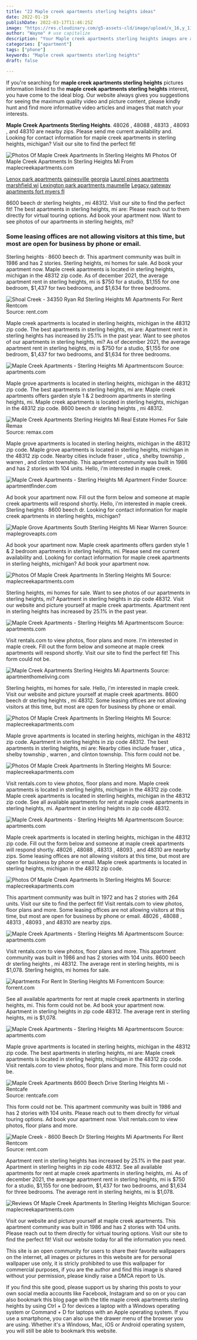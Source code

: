 ```yaml
---
title: "22 Maple creek apartments sterling heights ideas"
date: 2022-01-19
publishDate: 2022-03-17T11:46:25Z
image: "https://res.cloudinary.com/g5-assets-cld/image/upload/x_16,y_1118,h_935,w_4676,c_crop/q_auto,f_auto,fl_lossy,g_center,h_400,w_2000/g5/g5-c-iqbdwwmq-oakland-management-multifamily-client/g5-cl-57b5v6sqr-maple-creek/uploads/MCA_MGA_2013_3140_iswqwd.jpg"
author: "Wayne" # use capitalize
description: "Your Maple creek apartments sterling heights images are available in this site. Maple creek apartments sterling heights are a topic that is being searched for and liked by netizens now. You can Find and Download the Maple creek apartments sterling heights files here. Find and Download all royalty-free photos and vectors."
categories: ["apartment"]
tags: ["phone"]
keywords: "Maple creek apartments sterling heights"
draft: false

---
```


If you're searching for **maple creek apartments sterling heights** pictures information linked to the **maple creek apartments sterling heights** interest, you have come to the ideal  blog.  Our website always  gives you  suggestions  for seeing  the maximum  quality video and picture  content, please kindly hunt and find more informative video articles and images  that match your interests.

**Maple Creek Apartments Sterling Heights**. 48026 , 48088 , 48313 , 48093 , and 48310 are nearby zips. Please send me current availability and. Looking for contact information for maple creek apartments in sterling heights, michigan? Visit our site to find the perfect fit!

![Photos Of Maple Creek Apartments In Sterling Heights Mi](https://g5-assets-cld-res.cloudinary.com/image/upload/q_auto,f_auto,c_fill,g_center,h_667,w_1000/v1552594490/g5/g5-c-iqbdwwmq-oakland-management-multifamily-client/g5-cl-57b5v6sqr-maple-creek/uploads/8P5A6517_1_ghegod.jpg "Photos Of Maple Creek Apartments In Sterling Heights Mi")
Photos Of Maple Creek Apartments In Sterling Heights Mi From maplecreekapartments.com

[Lenox park apartments gainesville georgia](/lenox-park-apartments-gainesville-georgia/)
[Laurel pines apartments marshfield wi](/laurel-pines-apartments-marshfield-wi/)
[Lexington park apartments maumelle](/lexington-park-apartments-maumelle/)
[Legacy gateway apartments fort myers fl](/legacy-gateway-apartments-fort-myers-fl/)

8600 beech dr sterling heights , mi 48312. Visit our site to find the perfect fit! The best apartments in sterling heights, mi are: Please reach out to them directly for virtual touring options. Ad book your apartment now. Want to see photos of our apartments in sterling heights, mi?

### Some leasing offices are not allowing visitors at this time, but most are open for business by phone or email.

Sterling heights · 8600 beech dr. This apartment community was built in 1986 and has 2 stories. Sterling heights, mi homes for sale. Ad book your apartment now. Maple creek apartments is located in sterling heights, michigan in the 48312 zip code. As of december 2021, the average apartment rent in sterling heights, mi is $750 for a studio, $1,155 for one bedroom, $1,437 for two bedrooms, and $1,634 for three bedrooms.


![Shoal Creek - 34350 Ryan Rd Sterling Heights Mi Apartments For Rent Rentcom](https://rentpath-res.cloudinary.com/$img_current/t_3x2_jpg_xl/da7bd87de5a37ee68fc84d65c6900112 "Shoal Creek - 34350 Ryan Rd Sterling Heights Mi Apartments For Rent Rentcom")
Source: rent.com

Maple creek apartments is located in sterling heights, michigan in the 48312 zip code. The best apartments in sterling heights, mi are: Apartment rent in sterling heights has increased by 25.1% in the past year. Want to see photos of our apartments in sterling heights, mi? As of december 2021, the average apartment rent in sterling heights, mi is $750 for a studio, $1,155 for one bedroom, $1,437 for two bedrooms, and $1,634 for three bedrooms.

![Maple Creek Apartments - Sterling Heights Mi Apartmentscom](https://images1.apartments.com/i2/alDnIjYj2BadnOoO09wfJloAbE9t5Rq9cz-eFgc3A6k/117/maple-creek-apartments-sterling-heights-mi-building-photo.jpg?p=1 "Maple Creek Apartments - Sterling Heights Mi Apartmentscom")
Source: apartments.com

Maple grove apartments is located in sterling heights, michigan in the 48312 zip code. The best apartments in sterling heights, mi are: Maple creek apartments offers garden style 1 &amp; 2 bedroom apartments in sterling heights, mi. Maple creek apartments is located in sterling heights, michigan in the 48312 zip code. 8600 beech dr sterling heights , mi 48312.

![Maple Creek Apartments Sterling Heights Mi Real Estate Homes For Sale Remax](https://s3.amazonaws.com/rets-images-realcomp/c691901045f1b78f4513d1563bee75eb6d6afbbc-1-medium.jpeg "Maple Creek Apartments Sterling Heights Mi Real Estate Homes For Sale Remax")
Source: remax.com

Maple grove apartments is located in sterling heights, michigan in the 48312 zip code. Maple grove apartments is located in sterling heights, michigan in the 48312 zip code. Nearby cities include fraser , utica , shelby township , warren , and clinton township. This apartment community was built in 1986 and has 2 stories with 104 units. Hello, i&#039;m interested in maple creek.

![Maple Creek Apartments - Sterling Heights Mi Apartment Finder](https://image1.apartmentfinder.com/i2/gAtidb4hCy3_VL650U7FoC8Qydl_j8ZOV0T1G0OrFQA/111/maple-creek-apartments-sterling-heights-mi-building-photo.jpg "Maple Creek Apartments - Sterling Heights Mi Apartment Finder")
Source: apartmentfinder.com

Ad book your apartment now. Fill out the form below and someone at maple creek apartments will respond shortly. Hello, i&#039;m interested in maple creek. Sterling heights · 8600 beech dr. Looking for contact information for maple creek apartments in sterling heights, michigan?

![Maple Grove Apartments South Sterling Heights Mi Near Warren](https://g5-assets-cld-res.cloudinary.com/image/upload/q_auto,f_auto,fl_lossy,c_fill,g_center,h_300,w_300/v1620243253/g5/g5-c-iqbdwwmq-oakland-management-multifamily-client/g5-cl-57b5v70gk-maple-grove/services/Maple_Grove_hodoe0_vwwfce.jpg "Maple Grove Apartments South Sterling Heights Mi Near Warren")
Source: maplegroveapts.com

Ad book your apartment now. Maple creek apartments offers garden style 1 &amp; 2 bedroom apartments in sterling heights, mi. Please send me current availability and. Looking for contact information for maple creek apartments in sterling heights, michigan? Ad book your apartment now.

![Photos Of Maple Creek Apartments In Sterling Heights Mi](https://g5-assets-cld-res.cloudinary.com/image/upload/q_auto,f_auto,c_fill,g_center,h_667,w_1000/v1552594519/g5/g5-c-iqbdwwmq-oakland-management-multifamily-client/g5-cl-57b5v6sqr-maple-creek/uploads/MCA_MGA_2013_3119_omhjzh.jpg "Photos Of Maple Creek Apartments In Sterling Heights Mi")
Source: maplecreekapartments.com

Sterling heights, mi homes for sale. Want to see photos of our apartments in sterling heights, mi? Apartment in sterling heights in zip code 48312. Visit our website and picture yourself at maple creek apartments. Apartment rent in sterling heights has increased by 25.1% in the past year.

![Maple Creek Apartments - Sterling Heights Mi Apartmentscom](https://images1.apartments.com/i2/MOcfiahgZV7lbPm6Ufywq3lc90hiNUbZ6b-P_baP27c/117/maple-creek-apartments-sterling-heights-mi-building-photo.jpg?p=1 "Maple Creek Apartments - Sterling Heights Mi Apartmentscom")
Source: apartments.com

Visit rentals.com to view photos, floor plans and more. I&#039;m interested in maple creek. Fill out the form below and someone at maple creek apartments will respond shortly. Visit our site to find the perfect fit! This form could not be.

![Maple Creek Apartments Sterling Heights Mi Apartments](https://images1.apartmenthomeliving.com/i2/SytOeGE1ZdtlTuyAbiMCCRkfBcnqLJ_nKPL3ocDOBws/118/image.jpg "Maple Creek Apartments Sterling Heights Mi Apartments")
Source: apartmenthomeliving.com

Sterling heights, mi homes for sale. Hello, i&#039;m interested in maple creek. Visit our website and picture yourself at maple creek apartments. 8600 beech dr sterling heights , mi 48312. Some leasing offices are not allowing visitors at this time, but most are open for business by phone or email.

![Photos Of Maple Creek Apartments In Sterling Heights Mi](https://g5-assets-cld-res.cloudinary.com/image/upload/q_auto,f_auto,c_fill,g_center,h_667,w_1000/v1552594488/g5/g5-c-iqbdwwmq-oakland-management-multifamily-client/g5-cl-57b5v6sqr-maple-creek/uploads/8P5A6485_1_bmkafo.jpg "Photos Of Maple Creek Apartments In Sterling Heights Mi")
Source: maplecreekapartments.com

Maple grove apartments is located in sterling heights, michigan in the 48312 zip code. Apartment in sterling heights in zip code 48312. The best apartments in sterling heights, mi are: Nearby cities include fraser , utica , shelby township , warren , and clinton township. This form could not be.

![Photos Of Maple Creek Apartments In Sterling Heights Mi](https://g5-assets-cld-res.cloudinary.com/image/upload/q_auto,f_auto,c_fill,g_center,h_667,w_1000/v1552594490/g5/g5-c-iqbdwwmq-oakland-management-multifamily-client/g5-cl-57b5v6sqr-maple-creek/uploads/8P5A6517_1_ghegod.jpg "Photos Of Maple Creek Apartments In Sterling Heights Mi")
Source: maplecreekapartments.com

Visit rentals.com to view photos, floor plans and more. Maple creek apartments is located in sterling heights, michigan in the 48312 zip code. Maple creek apartments is located in sterling heights, michigan in the 48312 zip code. See all available apartments for rent at maple creek apartments in sterling heights, mi. Apartment in sterling heights in zip code 48312.

![Maple Creek Apartments - Sterling Heights Mi Apartmentscom](https://images1.apartments.com/i2/btQs6r7TFcAklo4_y43smvWk-QPS7tlL7LB63WQhIpI/117/maple-creek-apartments-sterling-heights-mi-building-photo.jpg?p=1 "Maple Creek Apartments - Sterling Heights Mi Apartmentscom")
Source: apartments.com

Maple creek apartments is located in sterling heights, michigan in the 48312 zip code. Fill out the form below and someone at maple creek apartments will respond shortly. 48026 , 48088 , 48313 , 48093 , and 48310 are nearby zips. Some leasing offices are not allowing visitors at this time, but most are open for business by phone or email. Maple creek apartments is located in sterling heights, michigan in the 48312 zip code.

![Photos Of Maple Creek Apartments In Sterling Heights Mi](https://g5-assets-cld-res.cloudinary.com/image/upload/q_auto,f_auto,c_fill,g_center,h_667,w_1000/v1552594511/g5/g5-c-iqbdwwmq-oakland-management-multifamily-client/g5-cl-57b5v6sqr-maple-creek/uploads/MCA_MGA_2013_3117_cvqqi6.jpg "Photos Of Maple Creek Apartments In Sterling Heights Mi")
Source: maplecreekapartments.com

This apartment community was built in 1972 and has 2 stories with 264 units. Visit our site to find the perfect fit! Visit rentals.com to view photos, floor plans and more. Some leasing offices are not allowing visitors at this time, but most are open for business by phone or email. 48026 , 48088 , 48313 , 48093 , and 48310 are nearby zips.

![Maple Creek Apartments - Sterling Heights Mi Apartmentscom](https://images1.apartments.com/m2/wT1p5BCd5XKlqy0nsBflaE7vZrjlqIcJu5nZNCAowV0/H330W495/maple-creek-apartments-sterling-heights-mi-map-image-of-the-property.jpg?p=1 "Maple Creek Apartments - Sterling Heights Mi Apartmentscom")
Source: apartments.com

Visit rentals.com to view photos, floor plans and more. This apartment community was built in 1986 and has 2 stories with 104 units. 8600 beech dr sterling heights , mi 48312. The average rent in sterling heights, mi is $1,078. Sterling heights, mi homes for sale.

![Apartments For Rent In Sterling Heights Mi Forrentcom](https://images1.forrent.com/i2/HiEiBy7bb6yq4-gEytCcski-RxHmc2Pcf_j1lbTWRSI/117/image.jpg "Apartments For Rent In Sterling Heights Mi Forrentcom")
Source: forrent.com

See all available apartments for rent at maple creek apartments in sterling heights, mi. This form could not be. Ad book your apartment now. Apartment in sterling heights in zip code 48312. The average rent in sterling heights, mi is $1,078.

![Maple Creek Apartments - Sterling Heights Mi Apartmentscom](https://images1.apartments.com/i2/LCr68_Cunu4eomkk1yIGXU7q18oyk_kjVqkTPEsw5xo/111/maple-creek-apartments-sterling-heights-mi-primary-photo.jpg "Maple Creek Apartments - Sterling Heights Mi Apartmentscom")
Source: apartments.com

Maple grove apartments is located in sterling heights, michigan in the 48312 zip code. The best apartments in sterling heights, mi are: Maple creek apartments is located in sterling heights, michigan in the 48312 zip code. Visit rentals.com to view photos, floor plans and more. This form could not be.

![Maple Creek Apartments 8600 Beech Drive Sterling Heights Mi - Rentcafe](https://cdngeneral.rentcafe.com/dmslivecafe/3/162606/MI_SterlingHeights_MapleCreekApartments_p0169281_1_new1_1_PhotoGallery.jpg?width=850&amp;mode=pad&amp;bgcolor=333333&amp;quality=80 "Maple Creek Apartments 8600 Beech Drive Sterling Heights Mi - Rentcafe")
Source: rentcafe.com

This form could not be. This apartment community was built in 1986 and has 2 stories with 104 units. Please reach out to them directly for virtual touring options. Ad book your apartment now. Visit rentals.com to view photos, floor plans and more.

![Maple Creek - 8600 Beech Dr Sterling Heights Mi Apartments For Rent Rentcom](https://rentpath-res.cloudinary.com/$img_current/t_3x2_jpg_xl/e0c8314981dc56acbd1ff512e107f0f9 "Maple Creek - 8600 Beech Dr Sterling Heights Mi Apartments For Rent Rentcom")
Source: rent.com

Apartment rent in sterling heights has increased by 25.1% in the past year. Apartment in sterling heights in zip code 48312. See all available apartments for rent at maple creek apartments in sterling heights, mi. As of december 2021, the average apartment rent in sterling heights, mi is $750 for a studio, $1,155 for one bedroom, $1,437 for two bedrooms, and $1,634 for three bedrooms. The average rent in sterling heights, mi is $1,078.

![Reviews Of Maple Creek Apartments In Sterling Heights Michigan](https://res.cloudinary.com/g5-assets-cld/image/upload/x_16,y_1118,h_935,w_4676,c_crop/q_auto,f_auto,fl_lossy,g_center,h_400,w_2000/g5/g5-c-iqbdwwmq-oakland-management-multifamily-client/g5-cl-57b5v6sqr-maple-creek/uploads/MCA_MGA_2013_3140_iswqwd.jpg "Reviews Of Maple Creek Apartments In Sterling Heights Michigan")
Source: maplecreekapartments.com

Visit our website and picture yourself at maple creek apartments. This apartment community was built in 1986 and has 2 stories with 104 units. Please reach out to them directly for virtual touring options. Visit our site to find the perfect fit! Visit our website today for all the information you need.

This site is an open community for users to share their favorite wallpapers on the internet, all images or pictures in this website are for personal wallpaper use only, it is stricly prohibited to use this wallpaper for commercial purposes, if you are the author and find this image is shared without your permission, please kindly raise a DMCA report to Us.

If you find this site good, please support us by sharing this posts to your own social media accounts like Facebook, Instagram and so on or you can also bookmark this blog page with the title maple creek apartments sterling heights by using Ctrl + D for devices a laptop with a Windows operating system or Command + D for laptops with an Apple operating system. If you use a smartphone, you can also use the drawer menu of the browser you are using. Whether it's a Windows, Mac, iOS or Android operating system, you will still be able to bookmark this website.
